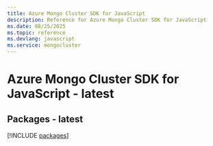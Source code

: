 ```yaml
---
title: Azure Mongo Cluster SDK for JavaScript
description: Reference for Azure Mongo Cluster SDK for JavaScript
ms.date: 08/25/2025
ms.topic: reference
ms.devlang: javascript
ms.service: mongocluster
---
```

# Azure Mongo Cluster SDK for JavaScript - latest
## Packages - latest
[!INCLUDE [packages](mongo-cluster-index.md)]